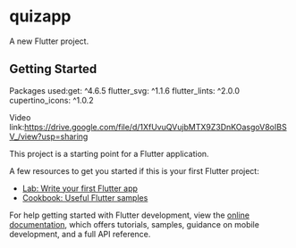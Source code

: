 # quizapp

A new Flutter project.

## Getting Started

Packages used:get: ^4.6.5
flutter_svg: ^1.1.6
flutter_lints: ^2.0.0
cupertino_icons: ^1.0.2

Video link:https://drive.google.com/file/d/1XfUvuQVujbMTX9Z3DnKOasgoV8oIBSV_/view?usp=sharing

This project is a starting point for a Flutter application.

A few resources to get you started if this is your first Flutter project:

- [Lab: Write your first Flutter app](https://docs.flutter.dev/get-started/codelab)
- [Cookbook: Useful Flutter samples](https://docs.flutter.dev/cookbook)

For help getting started with Flutter development, view the
[online documentation](https://docs.flutter.dev/), which offers tutorials,
samples, guidance on mobile development, and a full API reference.
